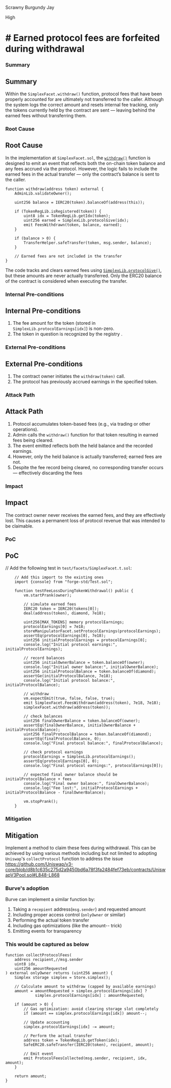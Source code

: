 Scrawny Burgundy Jay

High

# # Earned protocol fees are forfeited during withdrawal

### Summary

## Summary
Within the `SimplexFacet.withdraw()` function, protocol fees that have been properly accounted for are ultimately not transferred to the caller. Although the system logs the correct amount and resets internal fee tracking, only the tokens currently held by the contract are sent — leaving behind the earned fees without transferring them.


### Root Cause

## Root Cause
In the implementation at `SimplexFacet.sol`, the [`withdraw()`]() function is designed to emit an event that reflects both the on-chain token balance and any fees accrued via the protocol. However, the logic fails to include the earned fees in the actual transfer — only the contract’s balance is sent to the caller.
```solidity
function withdraw(address token) external {
    AdminLib.validateOwner();

    uint256 balance = IERC20(token).balanceOf(address(this));

    if (TokenRegLib.isRegistered(token)) {
        uint8 idx = TokenRegLib.getIdx(token);
        uint256 earned = SimplexLib.protocolGive(idx);
        emit FeesWithdrawn(token, balance, earned);
    }

    if (balance > 0) {
        TransferHelper.safeTransfer(token, msg.sender, balance);
    }

    // Earned fees are not included in the transfer
}
```
The code tracks and clears earned fees using [`SimplexLib.protocolGive()`](), but these amounts are never actually transferred. Only the ERC20 balance of the contract is considered when executing the transfer.

### Internal Pre-conditions

## Internal Pre-conditions
1. The fee amount for the token (stored in `SimplexLib.protocolEarnings[idx]`) is non-zero.
2. The token in question is recognized by the registry .

### External Pre-conditions

## External Pre-conditions
1. The contract owner initiates the `withdraw(token)` call.
2. The protocol has previously accrued earnings in the specified token.

### Attack Path

## Attack Path
1. Protocol accumulates token-based fees (e.g., via trading or other operations).
2. Admin calls the `withdraw()` function for that token resulting in earned fees being cleared.
3. The event emitted reflects both the held balance and the recorded earnings.
4. However, only the held balance is actually transferred; earned fees are not.
5. Despite the fee record being cleared, no corresponding transfer occurs — effectively discarding the fees


### Impact

## Impact
The contract owner never receives the earned fees, and they are effectively lost. This causes a permanent loss of protocol revenue that was intended to be claimable.

### PoC

## PoC
// Add the following test in `test/facets/SimplexFacet.t.sol`:
```solidity
    // Add this import to the existing ones
    import {console} from "forge-std/Test.sol";

    function testFeeLossDuringTokenWithdrawal() public {
        vm.startPrank(owner);

        // simulate earned fees
        IERC20 token = IERC20(tokens[0]);
        deal(address(token), diamond, 7e18);

        uint256[MAX_TOKENS] memory protocolEarnings;
        protocolEarnings[0] = 7e18;
        storeManipulatorFacet.setProtocolEarnings(protocolEarnings);
        assertEq(protocolEarnings[0], 7e18);
        uint256 initialProtocolEarnings = protocolEarnings[0];
        console.log("Initial protocol earnings:", initialProtocolEarnings);

        // record balances
        uint256 initialOwnerBalance = token.balanceOf(owner);
        console.log("Initial owner balance:", initialOwnerBalance);
        uint256 initialProtocolBalance = token.balanceOf(diamond);
        assertGe(initialProtocolBalance, 7e18);
        console.log("Initial protocol balance:", initialProtocolBalance);

        // withdraw
        vm.expectEmit(true, false, false, true);
        emit SimplexFacet.FeesWithdrawn(address(token), 7e18, 7e18);
        simplexFacet.withdraw(address(token));

        // check balances
        uint256 finalOwnerBalance = token.balanceOf(owner);
        assertEq(finalOwnerBalance, initialOwnerBalance + initialProtocolBalance);
        uint256 finalProtocolBalance = token.balanceOf(diamond);
        assertEq(finalProtocolBalance, 0);
        console.log("Final protocol balance:", finalProtocolBalance);

        // check protocol earnings
        protocolEarnings = SimplexLib.protocolEarnings();
        assertEq(protocolEarnings[0], 0);
        console.log("Final protocol earnings:", protocolEarnings[0]);

        // expected final owner balance should be initialProtocolBalance + fees
        console.log("Final owner balance:", finalOwnerBalance);
        console.log("Fee lost:", initialProtocolEarnings + initialProtocolBalance - finalOwnerBalance);

        vm.stopPrank();
    }
```

### Mitigation

## Mitigation
Implement a method to claim these fees during withdrawal. This can be achieved by using various methods including but not limited to adopting `Uniswap`'s `collectProtocol` function to address the issue
https://github.com/Uniswap/v3-core/blob/d8b1c635c275d2a9450bd6a78f3fa2484fef73eb/contracts/UniswapV3Pool.sol#L848-L868

### Burve's adoption
Burve can implement a similar function by:
1. Taking a `recepient` address(`msg.sender`) and requested amount
2. Including proper access control (`onlyOwner` or similar)
3. Performing the actual token transfer
4. Including gas optimizations (like the amount-- trick)
5. Emitting events for transparency

### This would be captured as below
```solidity
function collectProtocolFees(
    address recipient,//msg.sender
    uint8 idx,
    uint256 amountRequested
) external onlyOwner returns (uint256 amount) {
    Simplex storage simplex = Store.simplex();
    
    // Calculate amount to withdraw (capped by available earnings)
    amount = amountRequested > simplex.protocolEarnings[idx] ? 
             simplex.protocolEarnings[idx] : amountRequested;
    
    if (amount > 0) {
        // Gas optimization: avoid clearing storage slot completely
        if (amount == simplex.protocolEarnings[idx]) amount--;
        
        // Update accounting
        simplex.protocolEarnings[idx] -= amount;
        
        // Perform the actual transfer
        address token = TokenRegLib.getToken(idx);
        SafeERC20.safeTransfer(IERC20(token), recipient, amount);
        
        // Emit event
        emit ProtocolFeesCollected(msg.sender, recipient, idx, amount);
    }
    
    return amount;
}
```